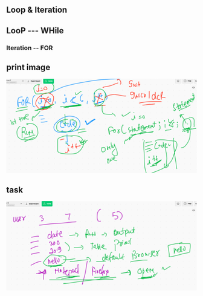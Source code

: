 ## Loop & Iteration 

## LooP --- WHile 

### Iteration -- FOR 

##  print image

<img src="dis1.png">

## task 

<img src="task1.png">

